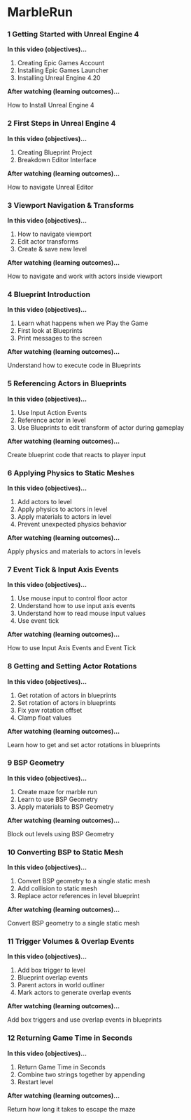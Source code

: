 # MarbleRun


### 1 Getting Started with Unreal Engine 4 ###

**In this video (objectives)…**

1. Creating Epic Games Account
1. Installing Epic Games Launcher
1. Installing Unreal Engine 4.20

**After watching (learning outcomes)…**

How to Install Unreal Engine 4

### 2 First Steps in Unreal Engine 4 ###

**In this video (objectives)…**

1. Creating Blueprint Project
1. Breakdown Editor Interface

**After watching (learning outcomes)…**

How to navigate Unreal Editor

### 3 Viewport Navigation & Transforms ###

**In this video (objectives)…**

1. How to navigate viewport
1. Edit actor transforms
1. Create & save new level

**After watching (learning outcomes)…**

How to navigate and work with actors inside viewport

### 4 Blueprint Introduction ###

**In this video (objectives)…**

1. Learn what happens when we Play the Game
1. First look at Blueprints
1. Print messages to the screen

**After watching (learning outcomes)…**

Understand how to execute code in Blueprints

### 5 Referencing Actors in Blueprints ###

**In this video (objectives)…**

1. Use Input Action Events
1. Reference actor in level
1. Use Blueprints to edit transform of actor during gameplay

**After watching (learning outcomes)…**

Create blueprint code that reacts to player input

### 6 Applying Physics to Static Meshes ###

**In this video (objectives)…**

1. Add actors to level
1. Apply physics to actors in level
1. Apply materials to actors in level
1. Prevent unexpected physics behavior

**After watching (learning outcomes)…**

Apply physics and materials to actors in levels

### 7 Event Tick & Input Axis Events ###

**In this video (objectives)…**

1. Use mouse input to control floor actor
1. Understand how to use input axis events
1. Understand how to read mouse input values
1. Use event tick

**After watching (learning outcomes)…**

How to use Input Axis Events and Event Tick

### 8 Getting and Setting Actor Rotations ###

**In this video (objectives)…**

1. Get rotation of actors in blueprints
1. Set rotation of actors in blueprints
1. Fix yaw rotation offset
1. Clamp float values

**After watching (learning outcomes)…**

Learn how to get and set actor rotations in blueprints

### 9 BSP Geometry ###

**In this video (objectives)…**

1. Create maze for marble run
1. Learn to use BSP Geometry
1. Apply materials to BSP Geometry

**After watching (learning outcomes)…**

Block out levels using BSP Geometry

### 10 Converting BSP to Static Mesh ###

**In this video (objectives)…**

1. Convert BSP geometry to a single static mesh
1. Add collision to static mesh
1. Replace actor references in level blueprint

**After watching (learning outcomes)…**

Convert BSP geometry to a single static mesh

### 11 Trigger Volumes & Overlap Events ###

**In this video (objectives)…**

1. Add box trigger to level
1. Blueprint overlap events
1. Parent actors in world outliner
1. Mark actors to generate overlap events

**After watching (learning outcomes)…**

Add box triggers and use overlap events in blueprints

### 12 Returning Game Time in Seconds ###

**In this video (objectives)…**

1. Return Game Time in Seconds
1. Combine two strings together by appending
1. Restart level

**After watching (learning outcomes)…**

Return how long it takes to escape the maze